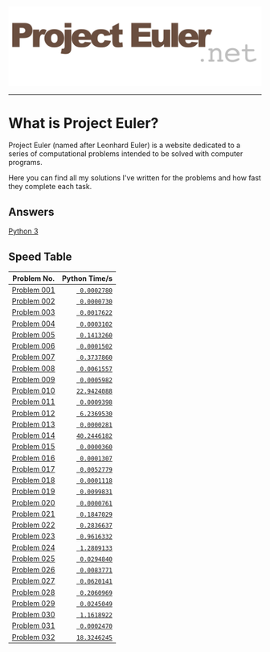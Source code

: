 <p align="center">
  <img src="Images/ProjectEulerLogo.png" alt="ProjectEuler.net"/>
</p>

---

# What is Project Euler?
Project Euler (named after Leonhard Euler) is a website dedicated to a series of computational problems intended to be solved with computer programs.

Here you can find all my solutions I've written for the problems and how fast they complete each task.

## Answers
[Python 3](https://github.com/AlexNewson/ProjectEuler/tree/master/Python)

## Speed Table
|Problem No.                                        |Python Time/s                     |
|---                                                |---:                              |
|[Problem 001](https://projecteuler.net/problem=001)|[` 0.0002780`](Python/euler001.py)|
|[Problem 002](https://projecteuler.net/problem=002)|[` 0.0000730`](Python/euler002.py)|
|[Problem 003](https://projecteuler.net/problem=003)|[` 0.0017622`](Python/euler003.py)|
|[Problem 004](https://projecteuler.net/problem=004)|[` 0.0003102`](Python/euler004.py)|
|[Problem 005](https://projecteuler.net/problem=005)|[` 0.1413260`](Python/euler005.py)|
|[Problem 006](https://projecteuler.net/problem=006)|[` 0.0001502`](Python/euler006.py)|
|[Problem 007](https://projecteuler.net/problem=007)|[` 0.3737860`](Python/euler007.py)|
|[Problem 008](https://projecteuler.net/problem=008)|[` 0.0061557`](Python/euler008.py)|
|[Problem 009](https://projecteuler.net/problem=009)|[` 0.0005982`](Python/euler009.py)|
|[Problem 010](https://projecteuler.net/problem=010)|[`22.9424088`](Python/euler010.py)|
|[Problem 011](https://projecteuler.net/problem=011)|[` 0.0009398`](Python/euler011.py)|
|[Problem 012](https://projecteuler.net/problem=012)|[` 6.2369530`](Python/euler012.py)|
|[Problem 013](https://projecteuler.net/problem=013)|[` 0.0000281`](Python/euler013.py)|
|[Problem 014](https://projecteuler.net/problem=014)|[`40.2446182`](Python/euler014.py)|
|[Problem 015](https://projecteuler.net/problem=015)|[` 0.0000360`](Python/euler015.py)|
|[Problem 016](https://projecteuler.net/problem=016)|[` 0.0001307`](Python/euler016.py)|
|[Problem 017](https://projecteuler.net/problem=017)|[` 0.0052779`](Python/euler017.py)|
|[Problem 018](https://projecteuler.net/problem=018)|[` 0.0001118`](Python/euler018.py)|
|[Problem 019](https://projecteuler.net/problem=019)|[` 0.0099831`](Python/euler019.py)|
|[Problem 020](https://projecteuler.net/problem=020)|[` 0.0000761`](Python/euler020.py)|
|[Problem 021](https://projecteuler.net/problem=021)|[` 0.1847029`](Python/euler021.py)|
|[Problem 022](https://projecteuler.net/problem=022)|[` 0.2836637`](Python/euler022.py)|
|[Problem 023](https://projecteuler.net/problem=023)|[` 0.9616332`](Python/euler023.py)|
|[Problem 024](https://projecteuler.net/problem=024)|[` 1.2809133`](Python/euler024.py)|
|[Problem 025](https://projecteuler.net/problem=025)|[` 0.0294840`](Python/euler025.py)|
|[Problem 026](https://projecteuler.net/problem=026)|[` 0.0083771`](Python/euler026.py)|
|[Problem 027](https://projecteuler.net/problem=027)|[` 0.0620141`](Python/euler027.py)|
|[Problem 028](https://projecteuler.net/problem=028)|[` 0.2060969`](Python/euler028.py)|
|[Problem 029](https://projecteuler.net/problem=029)|[` 0.0245049`](Python/euler029.py)|
|[Problem 030](https://projecteuler.net/problem=030)|[` 1.1618922`](Python/euler030.py)|
|[Problem 031](https://projecteuler.net/problem=031)|[` 0.0002470`](Python/euler031.py)|
|[Problem 032](https://projecteuler.net/problem=032)|[`18.3246245`](Python/euler032.py)|
